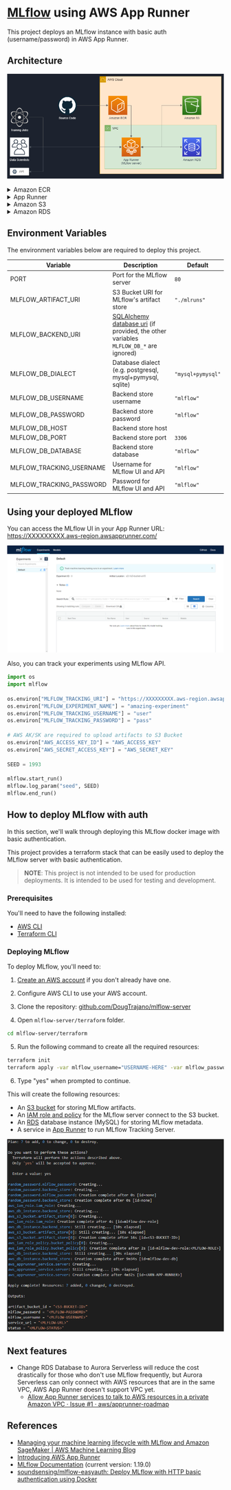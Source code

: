 # [MLflow](https://www.mlflow.org/) using AWS App Runner

This project deploys an MLflow instance with basic auth (username/password) in AWS App Runner.

## Architecture

![](docs/images/architecture_mlflow.png)

<details><summary>Amazon ECR</summary>
<p>

[Amazon Elastic Container Registry (ECR)](https://aws.amazon.com/ecr/) is a fully managed container registry that makes it easy to store, manage, share, and deploy your container images and artifacts anywhere.

</p>
</details>

<details><summary>App Runner</summary>
<p>

[AWS App Runner](https://aws.amazon.com/apprunner/) is a fully managed service that makes it easy for developers to quickly deploy containerized web applications and APIs, at scale and with no prior infrastructure experience required. Start with your source code or a container image.

</p>
</details>

<details><summary>Amazon S3</summary>
<p>

[Amazon Simple Storage Service (Amazon S3)](https://aws.amazon.com/s3/) is an object storage service that offers industry-leading scalability, data availability, security, and performance.

</p>
</details>

<details><summary>Amazon RDS</summary>
<p>

[Amazon Relational Database Service (Amazon RDS)](https://aws.amazon.com/rds/) makes it easy to set up, operate, and scale a relational database in the cloud. Amazon RDS provides six familiar database engines to choose from, including Amazon Aurora, PostgreSQL, MySQL, MariaDB, Oracle Database, and SQL Server. 

</p>
</details>

## Environment Variables

The environment variables below are required to deploy this project.

| Variable | Description | Default |
| - | - | - |
| PORT | Port for the MLflow server | `80` |
| MLFLOW_ARTIFACT_URI | S3 Bucket URI for MLflow's artifact store | `"./mlruns"`
| MLFLOW_BACKEND_URI | [SQLAlchemy database uri](https://docs.sqlalchemy.org/en/latest/core/engines.html#database-urls) (if provided, the other variables `MLFLOW_DB_*` are ignored) | |
| MLFLOW_DB_DIALECT | Database dialect (e.g. postgresql, mysql+pymysql, sqlite) | `"mysql+pymysql"` |
| MLFLOW_DB_USERNAME | Backend store username | `"mlflow"` |
| MLFLOW_DB_PASSWORD | Backend store password | `"mlflow"` |
| MLFLOW_DB_HOST | Backend store host | |
| MLFLOW_DB_PORT | Backend store port | `3306` |
| MLFLOW_DB_DATABASE | Backend store database | `"mlflow"` |
| MLFLOW_TRACKING_USERNAME | Username for MLflow UI and API | `"mlflow"` |
| MLFLOW_TRACKING_PASSWORD | Password for MLflow UI and API | `"mlflow"` |

## Using your deployed MLflow

You can access the MLflow UI in your App Runner URL: https://XXXXXXXXX.aws-region.awsapprunner.com/

![](docs/images/mlflow_ui.png)

Also, you can track your experiments using MLflow API.

```python
import os
import mlflow

os.environ["MLFLOW_TRACKING_URI"] = "https://XXXXXXXXX.aws-region.awsapprunner.com/"
os.environ["MLFLOW_EXPERIMENT_NAME"] = "amazing-experiment"
os.environ["MLFLOW_TRACKING_USERNAME"] = "user"
os.environ["MLFLOW_TRACKING_PASSWORD"] = "pass"

# AWS AK/SK are required to upload artifacts to S3 Bucket
os.environ["AWS_ACCESS_KEY_ID"] = "AWS_ACCESS_KEY"
os.environ["AWS_SECRET_ACCESS_KEY"] = "AWS_SECRET_KEY"

SEED = 1993

mlflow.start_run()
mlflow.log_param("seed", SEED)
mlflow.end_run()
```

## How to deploy MLflow with auth

In this section, we'll walk through deploying this MLflow docker image with basic authentication.

This project provides a terraform stack that can be easily used to deploy the MLflow server with basic authentication.

> **NOTE**: This project is not intended to be used for production deployments. It is intended to be used for testing and development.

### Prerequisites

You'll need to have the following installed:

- [AWS CLI](https://aws.amazon.com/cli/)
- [Terraform CLI](https://www.terraform.io/downloads.html)

### Deploying MLflow

To deploy MLflow, you'll need to:

1. [Create an AWS account](https://aws.amazon.com/free/) if you don't already have one.

2. Configure AWS CLI to use your AWS account.

3. Clone the repository: [github.com/DougTrajano/mlflow-server](https://github.com/DougTrajano/mlflow-server/)

4. Open `mlflow-server/terraform` folder.

```bash
cd mlflow-server/terraform
```

5. Run the following command to create all the required resources:

```bash
terraform init
terraform apply -var mlflow_username="USERNAME-HERE" -var mlflow_password="PASSWORD-HERE"
```

6. Type "yes" when prompted to continue.

This will create the following resources:

- An [S3 bucket](https://aws.amazon.com/s3/) for storing MLflow artifacts.
- An [IAM role and policy](https://aws.amazon.com/iam/) for the MLflow server connect to the S3 bucket.
- An [RDS](https://aws.amazon.com/rds/) database instance (MySQL) for storing MLflow metadata.
- A service in [App Runner](https://aws.amazon.com/apprunner/) to run MLflow Tracking Server.

![](docs/images/terraform_stack.png)

## Next features

- Change RDS Database to Aurora Serverless will reduce the cost drastically for those who don't use MLflow frequently, but Aurora Serverless can only connect with AWS resources that are in the same VPC, AWS App Runner doesn't support VPC yet.
   - [Allow App Runner services to talk to AWS resources in a private Amazon VPC · Issue #1 · aws/apprunner-roadmap](https://github.com/aws/apprunner-roadmap/issues/1)

## References

- [Managing your machine learning lifecycle with MLflow and Amazon SageMaker | AWS Machine Learning Blog](https://aws.amazon.com/pt/blogs/machine-learning/managing-your-machine-learning-lifecycle-with-mlflow-and-amazon-sagemaker/)
- [Introducing AWS App Runner](https://aws.amazon.com/pt/blogs/containers/introducing-aws-app-runner/)
- [MLflow Documentation](https://www.mlflow.org/docs/latest/index.html) (current version: 1.19.0)
- [soundsensing/mlflow-easyauth: Deploy MLflow with HTTP basic authentication using Docker](https://github.com/soundsensing/mlflow-easyauth)
